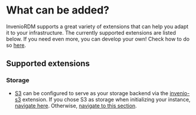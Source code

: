 # What can be added?

InvenioRDM supports a great variety of extensions that can help you adapt it to your infrastructure. The currently supported extensions are listed below. If you need even more, you can develop your own! Check how to do so [here](custom.md).

## Supported extensions

### Storage

- [S3](s3.md) can be configured to serve as your storage backend via the [invenio-s3](https://github.com/inveniosoftware/invenio-s3) extension. If you chose S3 as storage when initializing your instance, [navigate here](#i-chose-s3-when-initializing-the-repository). Otherwise, [navigate to this section](#i-didnt-choose-s3-when-initializing).